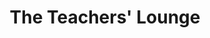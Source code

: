 ---
title: "The Teachers' Lounge"
year: 2023
rating: 3.5
stars: "★★★½"
rewatched: false
permalink: "the-teachers-lounge-2023"
watched_on: 2024-02-18
---